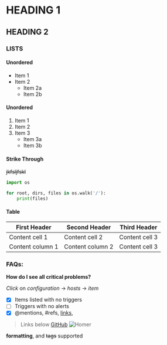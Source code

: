 # HEADING 1
## HEADING 2

### LISTS

#### Unordered 
* Item 1
* Item 2
    * Item 2a
    * Item 2b

#### Unordered 
1. Item 1
2. Item 2
3. Item 3
    * Item 3a
    * Item 3b

#### Strike Through
<del>jkfsljfskl</del>

``` py
import os

for root, dirs, files in os.walk('/'):
    print(files)

```

#### Table

First Header | Second Header        |    Third Header   |
------------ | -------------        | ----------        |
Content cell 1 | Content cell 2     | Content cell 3    |
Content column 1 | Content column 2 | Content cell 3    |

### FAQs:
**How do I see all critical problems?**

*Click* on _configuration_ -> _hosts_ -> _item_

- [x] Items listed with no triggers
- [ ] Triggers with no alerts
- [x] @mentions, #refs, [links](),

> Links below
[GitHub](http://github.com)
![Homer](https://compote.slate.com/images/697b023b-64a5-49a0-8059-27b963453fb1.gif)

**formatting**, and <del>tags</del>
supported 
